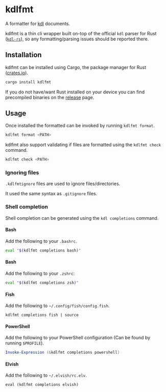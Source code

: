 # kdlfmt

A formatter for [kdl](https://kdl.dev) documents.

kdlfmt is a thin cli wrapper built on-top of the official `kdl` parser for Rust ([`kdl-rs`](https://github.com/kdl-org/kdl-rs)), so any formatting/parsing issues should be reported there.

## Installation

kdlfmt can be installed using Cargo, the package manager for Rust ([crates.io](https://crates.io/crates/kdlfmt)).

```sh
cargo install kdlfmt
```

If you do not have/want Rust installed on your device you can find precompiled binaries on the [release](https://github.com/hougesen/kdlfmt/releases) page.

## Usage

Once installed the formatted can be invoked by running `kdlfmt format`.

```sh
kdlfmt format <PATH>
```

kdlfmt also support validating if files are formatted using the `kdlfmt check` command.

```sh
kdlfmt check <PATH>
```

### Ignoring files

`.kdlfmtignore` files are used to ignore files/directories.

It used the same syntax as `.gitignore` files.

### Shell completion

Shell completion can be generated using the `kdl completions` command.

#### Bash

Add the following to your `.bashrc`.

```bash
eval "$(kdlfmt completions bash)"
```

#### Bash

Add the following to your `.zshrc`:

```bash
eval "$(kdlfmt completions zsh)"
```

#### Fish

Add the following to `~/.config/fish/config.fish`.

```fish
kdlfmt completions fish | source
```

#### PowerShell

Add the following to your PowerShell configuration (Can be found by running `$PROFILE`).

```powershell
Invoke-Expression (&kdlfmt completions powershell)
```

#### Elvish

Add the following to `~/.elvish/rc.elv`.

```elvish
eval (kdlfmt completions elvish)
```
